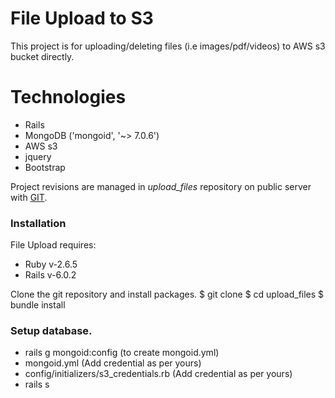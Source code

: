 # File Upload to S3
This project is for uploading/deleting files (i.e images/pdf/videos) to AWS s3 bucket directly.

# Technologies
- Rails
- MongoDB ('mongoid', '~> 7.0.6')
- AWS s3
- jquery
- Bootstrap

Project revisions are managed in *upload_files* repository on public server with [GIT](  ).

### Installation
File Upload requires:
- Ruby v-2.6.5  
- Rails v-6.0.2

Clone the git repository and install packages.
$ git clone 
$ cd upload_files
$ bundle install

### Setup database.
 - rails g mongoid:config (to create mongoid.yml)
 - mongoid.yml (Add credential as per yours)
 - config/initializers/s3_credentials.rb (Add credential as per yours)
 - rails s

